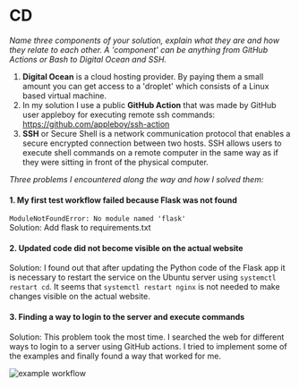# CD

*Name three components of your solution, explain what they are and how they relate to each other. A 'component' can be anything from GitHub Actions or Bash to Digital Ocean and SSH.*

1. **Digital Ocean** is a cloud hosting provider. By paying them a small amount you can get access to a 'droplet' which consists of a Linux based virtual machine.
2. In my solution I use a public **GitHub Action** that was made by GitHub user appleboy for executing remote ssh commands: https://github.com/appleboy/ssh-action
3. **SSH** or Secure Shell is a network communication protocol that enables a secure encrypted connection between two hosts. SSH allows users to execute shell commands on a remote computer in the same way as if they were sitting in front of the physical computer.

*Three problems I encountered along the way and how I solved them:*

#### 1. My first test workflow failed because Flask was not found
```ModuleNotFoundError: No module named 'flask'```   
Solution: Add flask to requirements.txt

#### 2. Updated code did not become visible on the actual website
Solution: I found out that after updating the Python code of the Flask app it is necessary to restart the service on the Ubuntu server using `systemctl restart cd`. It seems that `systemctl restart nginx` is not needed to make changes visible on the actual website.

#### 3. Finding a way to login to the server and execute commands
Solution: This problem took the most time. I searched the web for different ways to login to a server using GitHub actions. I tried to implement some of the examples and finally found a way that worked for me.

![example workflow](https://github.com/jellerodenburg/CD/actions/workflows/test-deploy.yml/badge.svg)
